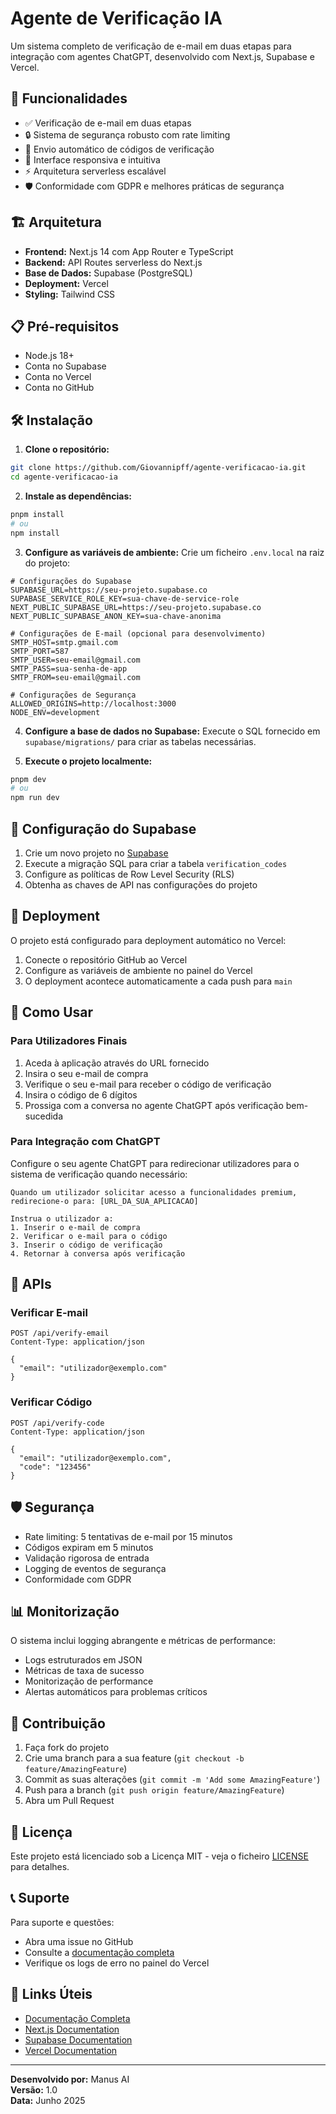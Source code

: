# Agente de Verificação IA

Um sistema completo de verificação de e-mail em duas etapas para integração com agentes ChatGPT, desenvolvido com Next.js, Supabase e Vercel.

## 🚀 Funcionalidades

- ✅ Verificação de e-mail em duas etapas
- 🔒 Sistema de segurança robusto com rate limiting
- 📧 Envio automático de códigos de verificação
- 🎨 Interface responsiva e intuitiva
- ⚡ Arquitetura serverless escalável
- 🛡️ Conformidade com GDPR e melhores práticas de segurança

## 🏗️ Arquitetura

- **Frontend:** Next.js 14 com App Router e TypeScript
- **Backend:** API Routes serverless do Next.js
- **Base de Dados:** Supabase (PostgreSQL)
- **Deployment:** Vercel
- **Styling:** Tailwind CSS

## 📋 Pré-requisitos

- Node.js 18+ 
- Conta no Supabase
- Conta no Vercel
- Conta no GitHub

## 🛠️ Instalação

1. **Clone o repositório:**
```bash
git clone https://github.com/Giovannipff/agente-verificacao-ia.git
cd agente-verificacao-ia
```

2. **Instale as dependências:**
```bash
pnpm install
# ou
npm install
```

3. **Configure as variáveis de ambiente:**
Crie um ficheiro `.env.local` na raiz do projeto:
```env
# Configurações do Supabase
SUPABASE_URL=https://seu-projeto.supabase.co
SUPABASE_SERVICE_ROLE_KEY=sua-chave-de-service-role
NEXT_PUBLIC_SUPABASE_URL=https://seu-projeto.supabase.co
NEXT_PUBLIC_SUPABASE_ANON_KEY=sua-chave-anonima

# Configurações de E-mail (opcional para desenvolvimento)
SMTP_HOST=smtp.gmail.com
SMTP_PORT=587
SMTP_USER=seu-email@gmail.com
SMTP_PASS=sua-senha-de-app
SMTP_FROM=seu-email@gmail.com

# Configurações de Segurança
ALLOWED_ORIGINS=http://localhost:3000
NODE_ENV=development
```

4. **Configure a base de dados no Supabase:**
Execute o SQL fornecido em `supabase/migrations/` para criar as tabelas necessárias.

5. **Execute o projeto localmente:**
```bash
pnpm dev
# ou
npm run dev
```

## 🔧 Configuração do Supabase

1. Crie um novo projeto no [Supabase](https://supabase.com)
2. Execute a migração SQL para criar a tabela `verification_codes`
3. Configure as políticas de Row Level Security (RLS)
4. Obtenha as chaves de API nas configurações do projeto

## 🚀 Deployment

O projeto está configurado para deployment automático no Vercel:

1. Conecte o repositório GitHub ao Vercel
2. Configure as variáveis de ambiente no painel do Vercel
3. O deployment acontece automaticamente a cada push para `main`

## 📖 Como Usar

### Para Utilizadores Finais

1. Aceda à aplicação através do URL fornecido
2. Insira o seu e-mail de compra
3. Verifique o seu e-mail para receber o código de verificação
4. Insira o código de 6 dígitos
5. Prossiga com a conversa no agente ChatGPT após verificação bem-sucedida

### Para Integração com ChatGPT

Configure o seu agente ChatGPT para redirecionar utilizadores para o sistema de verificação quando necessário:

```
Quando um utilizador solicitar acesso a funcionalidades premium, 
redirecione-o para: [URL_DA_SUA_APLICACAO]

Instrua o utilizador a:
1. Inserir o e-mail de compra
2. Verificar o e-mail para o código
3. Inserir o código de verificação
4. Retornar à conversa após verificação
```

## 🔌 APIs

### Verificar E-mail
```http
POST /api/verify-email
Content-Type: application/json

{
  "email": "utilizador@exemplo.com"
}
```

### Verificar Código
```http
POST /api/verify-code
Content-Type: application/json

{
  "email": "utilizador@exemplo.com",
  "code": "123456"
}
```

## 🛡️ Segurança

- Rate limiting: 5 tentativas de e-mail por 15 minutos
- Códigos expiram em 5 minutos
- Validação rigorosa de entrada
- Logging de eventos de segurança
- Conformidade com GDPR

## 📊 Monitorização

O sistema inclui logging abrangente e métricas de performance:
- Logs estruturados em JSON
- Métricas de taxa de sucesso
- Monitorização de performance
- Alertas automáticos para problemas críticos

## 🤝 Contribuição

1. Faça fork do projeto
2. Crie uma branch para a sua feature (`git checkout -b feature/AmazingFeature`)
3. Commit as suas alterações (`git commit -m 'Add some AmazingFeature'`)
4. Push para a branch (`git push origin feature/AmazingFeature`)
5. Abra um Pull Request

## 📄 Licença

Este projeto está licenciado sob a Licença MIT - veja o ficheiro [LICENSE](LICENSE) para detalhes.

## 📞 Suporte

Para suporte e questões:
- Abra uma issue no GitHub
- Consulte a [documentação completa](DOCUMENTACAO.md)
- Verifique os logs de erro no painel do Vercel

## 🔗 Links Úteis

- [Documentação Completa](DOCUMENTACAO.md)
- [Next.js Documentation](https://nextjs.org/docs)
- [Supabase Documentation](https://supabase.com/docs)
- [Vercel Documentation](https://vercel.com/docs)

---

**Desenvolvido por:** Manus AI  
**Versão:** 1.0  
**Data:** Junho 2025


